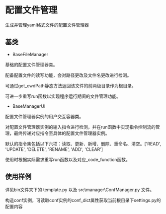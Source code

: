 # 配置文件管理

生成并管理yaml格式文件的配置文件管理器

## 基类

- BaseFileManager

基础的配置文件管理器类。

配备配置文件的读写功能，会对路径更改及文件名更改进行检测。

可通过get_cwdPath静态方法返回该文件的前两级目录作为根目录。

可进一步重写run函数以实现程序运行期间的文件管理功能。

- BaseManagerUI

配置文件管理器实例的用户交互容器类。

对配置文件管理器实例的输入指令进行检测，并在run函数中实现指令控制流的管理，最终传递对应指令至具体的配置文件管理器实例。

默认的指令集包括以下六项：读取、更新、新增、删除、重命名、清空。['READ', 'UPDATE', 'DELETE', 'RENAME', 'ADD', 'CLEAR']

使用时根据实际需求重写run函数以及对应_code_function函数。

## 使用样例

详见bin文件夹下的 template.py 以及 src\manager\ConfManager.py 文件。

构造conf实例，可读取conf实例的conf_dict属性获取当前根目录下settings.py的配置内容
